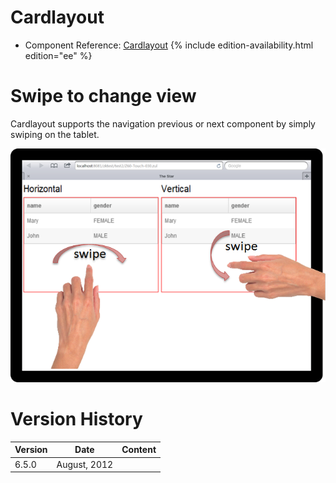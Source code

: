 

# Cardlayout

- Component Reference:
  [Cardlayout]({{site.baseurl}}/zk_component_ref/cardlayout)
{% include edition-availability.html edition="ee" %}

# Swipe to change view

Cardlayout supports the navigation previous or next component by simply
swiping on the tablet.

![](/zk_component_ref/images/Cardlayout_Tablet_Example.png)

# Version History

| Version | Date         | Content |
|---------|--------------|---------|
| 6.5.0   | August, 2012 |         |


